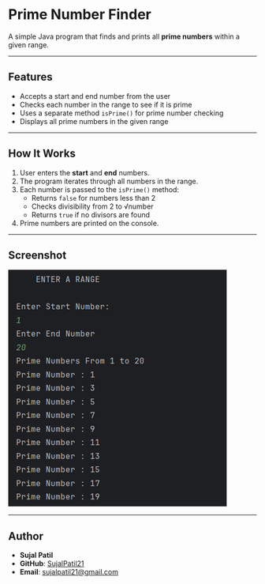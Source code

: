 # Prime Number Finder

A simple Java program that finds and prints all **prime numbers** within a given range.

---

## Features
- Accepts a start and end number from the user  
- Checks each number in the range to see if it is prime  
- Uses a separate method `isPrime()` for prime number checking  
- Displays all prime numbers in the given range  

---

## How It Works
1. User enters the **start** and **end** numbers.  
2. The program iterates through all numbers in the range.  
3. Each number is passed to the `isPrime()` method:  
   - Returns `false` for numbers less than 2  
   - Checks divisibility from 2 to √number  
   - Returns `true` if no divisors are found  
4. Prime numbers are printed on the console.  

---

## Screenshot
![Program Output](Output.png)

---

## Author
- **Sujal Patil**  
- **GitHub**: [SujalPatil21](https://github.com/SujalPatil21)  
- **Email**: sujalpatil21@gmail.com  
